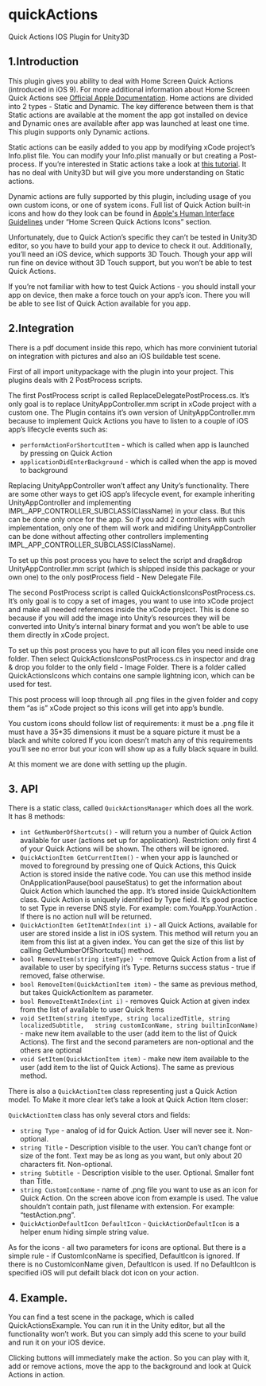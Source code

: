 # quickActions
Quick Actions IOS Plugin for Unity3D

## 1.Introduction
This plugin gives you ability to deal with Home Screen Quick Actions (introduced in iOS 9). For more additional information about Home Screen Quick Actions see [Official Apple Documentation](https://developer.apple.com/design/human-interface-guidelines/ios/extensions/home-screen-actions/). Home actions are divided into 2 types - Static and Dynamic. The key difference between them is that Static actions are available at the moment the app got installed on device and Dynamic ones are available after app was launched at least one time. This plugin supports only Dynamic actions.

Static actions can be easily added to you app by modifying xCode project’s Info.plist file. You can modify your Info.plist manually or but creating a Post-process. If you’re interested in Static actions take a look at [this tutorial](https://krakendev.io/quick-actions/). It has no deal with Unity3D but will give you more understanding on Static actions.

Dynamic actions are fully supported by this plugin, including usage of you own custom icons, or one of system icons. Full list of Quick Action built-in icons and how do they look can be found in [Apple's Human Interface Guidelines](https://developer.apple.com/design/human-interface-guidelines/ios/icons-and-images/system-icons/) under “Home Screen Quick Actions Icons” section.

Unfortunately, due to Quick Action’s specific they can’t be tested in Unity3D editor, so you have to build your app to device to check it out. Additionally, you’ll need an iOS device, which supports 3D Touch. Though your app will run fine on device without 3D Touch support, but you won’t be able to test Quick Actions.

If you’re not familiar with how to test Quick Actions - you should install your app on device, then make a force touch on your app’s icon. There you will be able to see list of Quick Action available for you app.

## 2.Integration

There is a pdf document inside this repo, which has more convinient tutorial on integration with pictures and also an iOS buildable test scene.

First of all import unitypackage with the plugin into your project. This plugins deals with 2 PostProcess scripts. 

The first PostProcess script is called ReplaceDelegatePostProcess.cs. It’s only goal is to replace UnityAppController.mm script in xCode project with a custom one. The Plugin contains it’s own version of UnityAppController.mm because to implement Quick Actions you have to listen to a couple of iOS app’s lifecycle events such as:

* ```performActionForShortcutItem``` - which is called when app is launched by pressing on Quick Action
* ```applicationDidEnterBackground``` - which is called when the app is moved to background
	
Replacing UnityAppController won’t affect any Unity’s functionality. There are some other ways to get iOS app’s lifecycle event, for example inheriting UnityAppController and implementing IMPL_APP_CONTROLLER_SUBCLASS(ClassName) in your class. But this can be done only once for the app. So if you add 2 controllers with such implementation, only one of them will work and midifing UnityAppController can be done without affecting other controllers implementing IMPL_APP_CONTROLLER_SUBCLASS(ClassName).

To set up this post process you have to select the script and drag&drop UnityAppController.mm script (which is shipped inside this package or your own one) to the only postProcess field - New Delegate File.


The second PostProcess script is called QuickActionsIconsPostProcess.cs. It’s only goal is to copy a set of images, you want to use into xCode project and make all needed references inside the xCode project. This is done so because if you will add the image into Unity’s resources they will be converted into Unity’s internal binary format and you won’t be able to use them directly in xCode project.

To set up this post process you have to put all icon files you need inside one folder. Then select QuickActionsIconsPostProcess.cs in inspector and drag & drop you folder to the only field - Image Folder. There is a folder called QuickActionsIcons which contains one sample lightning icon, which can be used for test.


This post process will loop through all .png files in the given folder and copy them “as is” xCode project so this icons will get into app’s bundle.

You custom icons should follow list of requirements:
it must be a .png file
it must have a 35*35 dimensions
it must be a square picture
it must be a black and white colored
	If you icon doesn’t match any of this requirements you’ll see no error but your icon will show up as a fully black square in build.

At this moment we are done with setting up the plugin.

## 3. API
There is a static class, called ```QuickActionsManager``` which does all the work. It has 8 methods:

* ```int GetNumberOfShortcuts()```   - will return you a number of Quick Action available for user (actions set up for application). Restriction: only first 4 of your Quick Actions will be shown. The others will be ignored.
* ```QuickActionItem GetCurrentItem()``` - when your app is launched or moved to foreground by pressing one of Quick Actions, this Quick Action is stored inside the native code. You can use this method inside OnApplicationPause(bool pauseStatus) to get the information about Quick Action which launched the app. It’s stored inside QuickActionItem class. Quick Action is uniquely identified by Type field. It’s good practice to set Type in reverse DNS style. For example: com.YouApp.YourAction . If there is no action null will be returned.
* ```QuickActionItem GetItemAtIndex(int i)```  - all Quick Actions, available for user are stored inside a list in iOS system. This method will return you an item from this list at a given index. You can get the size of this list by calling GetNumberOfShortcuts() method.
* ```bool RemoveItem(string itemType) ``` - remove Quick Action from a list of available to user by specifying it’s Type. Returns success status - true if removed, false otherwise.
* ```bool RemoveItem(QuickActionItem item)``` - the same as previous method, but takes QuickActionItem as parameter.
* ```bool RemoveItemAtIndex(int i)``` - removes Quick Action at given index from the list of available to user Quick Items
* ```void SetItem(string itemType, string localizedTitle, string localizedSubtitle,   string customIconName, string builtinIconName)``` - make new item available to the user (add item to the list of Quick Actions). The first and the second parameters are non-optional and the others are optional
* ```void SetItem(QuickActionItem item)``` - make new item available to the user (add item to the list of Quick Actions). The same as previous method.

There is also a ```QuickActionItem``` class representing just a Quick Action model. To Make it more clear let’s take a look at Quick Action Item closer:

```QuickActionItem``` class has only several ctors and fields:
* ```string Type``` - analog of id for Quick Action. User will never see it. Non-optional.
* ```string Title``` - Description visible to the user. You can’t change font or size of the font. Text may be as long as you want, but only about 20 characters fit. Non-optional.
* ```string Subtitle ```- Description visible to the user. Optional. Smaller font than Title.
* ```string CustomIconName``` - name of .png file you want to use as an icon for Quick Action. On the screen above icon from example is used. The value shouldn’t contain path, just filename with extension. For example: “testAction.png”. 
* ```QuickActionDefaultIcon DefaultIcon``` - ```QuickActionDefaultIcon``` is a helper enum hiding simple string value.

As for the icons - all two parameters for icons are optional. But there is a simple rule - if CustomIconName is specified, DefaultIcon is ignored. If there is no CustomIconName given, DefaultIcon is used. If no DefaultIcon is specified iOS will put defailt black dot icon on your action.

## 4. Example.
You can find a test scene in the package, which is called QuickActionsExample. You can run it in the Unity editor, but all the functionality won’t work. But you can simply add this scene to your build and run it on your iOS device. 

Clicking buttons will immediately make the action. So you can play with it, add or remove actions, move the app to the background and look at Quick Actions in action.
